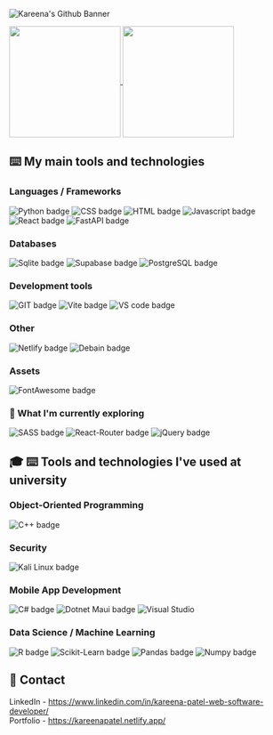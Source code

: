 ![Kareena's Github Banner](https://github.com/KP1709/KP1709/assets/63492101/3ef7ef49-cdf6-490b-bc24-0bb34911a32f)

<!--![Kareena's Github stats](https://github-readme-stats.vercel.app/api?username=KP1709&hide=contribs,prs)  ![Kareena's Top Languages](https://github-readme-stats.vercel.app/api/top-langs/?username=KP1709&hide_progress=true) -->

<a href="https://github.com/anuraghazra/github-readme-stats">
  <img height=200 align="center" src="https://github-readme-stats.vercel.app/api?username=KP1709&theme=nord" />
</a>
<a href="https://github.com/anuraghazra/convoychat">
  <img height=200 align="center" src="https://github-readme-stats.vercel.app/api/top-langs?username=KP1709&layout=compact&hide_progress=true&rank_icon=github&card_width=310&theme=nord" />
</a>

<!--
**KP1709/KP1709** is a ✨ _special_ ✨ repository because its `README.md` (this file) appears on your GitHub profile.

Here are some ideas to get you started:

- 🔭 I’m currently working on ...
- 🌱 I’m currently learning ...
- 👯 I’m looking to collaborate on ...
- 🤔 I’m looking for help with ...
- 💬 Ask me about ...
- 📫 How to reach me: ...
- 😄 Pronouns: ...
- ⚡ Fun fact: ...
-->

## ⌨️ My main tools and technologies

### Languages / Frameworks
![Python badge](https://img.shields.io/badge/Python-FFD43B?style=for-the-badge&logo=python&logoColor=blue)
![CSS badge](https://img.shields.io/badge/CSS3-1572B6?style=for-the-badge&logo=css3&logoColor=white)
![HTML badge](https://img.shields.io/badge/HTML5-E34F26?style=for-the-badge&logo=html5&logoColor=white)
![Javascript badge](https://img.shields.io/badge/JavaScript-323330?style=for-the-badge&logo=javascript&logoColor=F7DF1E)
![React badge](https://img.shields.io/badge/React-20232A?style=for-the-badge&logo=react&logoColor=61DAFB)
![FastAPI badge](https://img.shields.io/badge/fastapi-109989?style=for-the-badge&logo=FASTAPI&logoColor=white)

### Databases
![Sqlite badge](https://img.shields.io/badge/Sqlite-003B57?style=for-the-badge&logo=sqlite&logoColor=white)
![Supabase badge](https://img.shields.io/badge/Supabase-181818?style=for-the-badge&logo=supabase&logoColor=green)
![PostgreSQL badge](https://img.shields.io/badge/PostgreSQL-316192?style=for-the-badge&logo=postgresql&logoColor=white)

### Development tools
![GIT badge](https://img.shields.io/badge/GIT-E44C30?style=for-the-badge&logo=git&logoColor=white)
![Vite badge](https://img.shields.io/badge/Vite-B73BFE?style=for-the-badge&logo=vite&logoColor=FFD62E)
![VS code badge](https://img.shields.io/badge/VSCode-0078D4?style=for-the-badge&logo=visual%20studio%20code&logoColor=white)

### Other
![Netlify badge](https://img.shields.io/badge/Netlify-00C7B7?style=for-the-badge&logo=netlify&logoColor=blue)
![Debain badge](	https://img.shields.io/badge/Debian-A81D33?style=for-the-badge&logo=debian&logoColor=white)

### Assets
![FontAwesome badge](https://img.shields.io/badge/Font_Awesome-339AF0?style=for-the-badge&logo=fontawesome&logoColor=white)

### 🔎 What I'm currently exploring
![SASS badge](https://img.shields.io/badge/Sass-CC6699?style=for-the-badge&logo=sass&logoColor=white)
![React-Router badge](https://img.shields.io/badge/React_Router-CA4245?style=for-the-badge&logo=react-router&logoColor=white)
![jQuery badge](https://img.shields.io/badge/jQuery-0769AD?style=for-the-badge&logo=jquery&logoColor=white)

## 🎓 ⌨️ Tools and technologies I've used at university

### Object-Oriented Programming
![C++ badge](https://img.shields.io/badge/C%2B%2B-00599C?style=for-the-badge&logo=c%2B%2B&logoColor=white)

### Security 
![Kali Linux badge](https://img.shields.io/badge/Kali_Linux-557C94?style=for-the-badge&logo=kali-linux&logoColor=white)

### Mobile App Development
![C# badge](https://img.shields.io/badge/C%23-239120?style=for-the-badge&logo=csharp&logoColor=white)
![Dotnet Maui badge](https://img.shields.io/badge/.netmaui-512BD4?style=for-the-badge)
![Visual Studio](https://img.shields.io/badge/Visual_Studio-5C2D91?style=for-the-badge&logo=visual%20studio&logoColor=white)

### Data Science / Machine Learning
![R badge](https://img.shields.io/badge/R-276DC3?style=for-the-badge&logo=r&logoColor=white)
![Scikit-Learn badge](https://img.shields.io/badge/scikit_learn-F7931E?style=for-the-badge&logo=scikit-learn&logoColor=white)
![Pandas badge](https://img.shields.io/badge/Pandas-2C2D72?style=for-the-badge&logo=pandas&logoColor=white)
![Numpy badge](https://img.shields.io/badge/Numpy-777BB4?style=for-the-badge&logo=numpy&logoColor=white)


## 📱 Contact
LinkedIn - https://www.linkedin.com/in/kareena-patel-web-software-developer/  
Portfolio - https://kareenapatel.netlify.app/  









